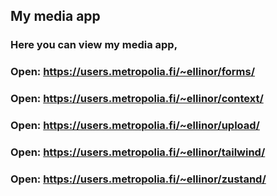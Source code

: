 ## My media app

### Here you can view my media app,
### Open: https://users.metropolia.fi/~ellinor/forms/

### Open: https://users.metropolia.fi/~ellinor/context/

### Open: https://users.metropolia.fi/~ellinor/upload/

### Open: https://users.metropolia.fi/~ellinor/tailwind/

### Open: https://users.metropolia.fi/~ellinor/zustand/
